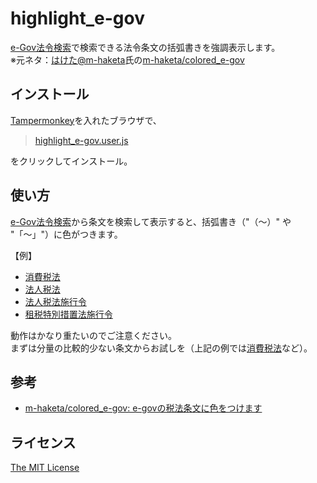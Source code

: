 highlight_e-gov
===============

[e-Gov法令検索](http://elaws.e-gov.go.jp/search/elawsSearch/elaws_search/lsg0100/)で検索できる法令条文の括弧書きを強調表示します。  
※元ネタ：[はけた@m-haketa](https://twitter.com/excelspeedup)氏の[m-haketa/colored_e-gov](https://github.com/m-haketa/colored_e-gov)  


インストール
------------
[Tampermonkey](http://tampermonkey.net/)を入れたブラウザで、  

> [highlight_e-gov.user.js](https://furyutei.github.io/highlight_e-gov/src/js/highlight_e-gov.user.js)  

をクリックしてインストール。  


使い方
------
[e-Gov法令検索](http://elaws.e-gov.go.jp/search/elawsSearch/elaws_search/lsg0100/)から条文を検索して表示すると、括弧書き（"（～）" や "「～」"）に色がつきます。  

【例】  

- [消費税法](http://elaws.e-gov.go.jp/search/elawsSearch/elaws_search/lsg0500/detail?lawId=363AC0000000108)
- [法人税法](http://elaws.e-gov.go.jp/search/elawsSearch/elaws_search/lsg0500/detail?lawId=340AC0000000034)
- [法人税法施行令](http://elaws.e-gov.go.jp/search/elawsSearch/elaws_search/lsg0500/detail?lawId=340CO0000000097)
- [租税特別措置法施行令](http://elaws.e-gov.go.jp/search/elawsSearch/elaws_search/lsg0500/detail?lawId=332CO0000000043)

動作はかなり重たいのでご注意ください。  
まずは分量の比較的少ない条文からお試しを（上記の例では[消費税法](http://elaws.e-gov.go.jp/search/elawsSearch/elaws_search/lsg0500/detail?lawId=363AC0000000108)など）。  


参考
----
- [m-haketa/colored_e-gov: e-govの税法条文に色をつけます](https://github.com/m-haketa/colored_e-gov)


ライセンス
----------
[The MIT License](https://github.com/furyutei/highlight_e-gov/blob/master/LICENSE)  
